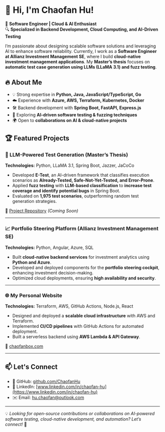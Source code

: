 # 👋 Hi, I'm Chaofan Hu! 

🚀 **Software Engineer | Cloud & AI Enthusiast**  
🔍 **Specialized in Backend Development, Cloud Computing, and AI-Driven Testing**  

I’m passionate about designing scalable software solutions and leveraging AI to enhance software reliability. Currently, I work as a **Software Engineer at Allianz Investment Management SE**, where I build **cloud-native investment management applications**. My **Master’s thesis** focuses on **automatic test case generation using LLMs (LLaMA 3.1) and fuzz testing**.

## 🔥 About Me  
- 💡 Strong expertise in **Python, Java, JavaScript/TypeScript, Go**  
- ☁️ Experience with **Azure, AWS, Terraform, Kubernetes, Docker**  
- 🛠 Backend development with **Spring Boot, FastAPI, Express.js**  
- 🤖 Exploring **AI-driven software testing & fuzzing techniques**  
- 🌍 Open to **collaborations on AI & cloud-native projects**  

## 🏆 Featured Projects  

### **🧪 LLM-Powered Test Generation (Master’s Thesis)**
**Technologies:** Python, LLaMA 3.1, Spring Boot, Jazzer, JaCoCo  
- Developed **E-Test**, an AI-driven framework that classifies execution scenarios as **Already-Tested, Safe-Not-Yet-Tested, and Error-Prone**.  
- Applied **fuzz testing** with **LLM-based classification** to **increase test coverage and identify potential bugs** in Spring Boot.  
- Evaluated on **1,975 test scenarios**, outperforming random test generation strategies.  

🔗 [Project Repository](https://github.com/ChaofanHu/E-Test) _(Coming Soon)_  

---

### **📈 Portfolio Steering Platform (Allianz Investment Management SE)**
**Technologies:** Python, Angular, Azure, SQL  
- Built **cloud-native backend services** for investment analytics using **Python and Azure**.  
- Developed and deployed components for the **portfolio steering cockpit**, enhancing investment decision-making.  
- Optimized cloud deployments, ensuring **high availability and security**.  

---

### **🌐 My Personal Website**
**Technologies:** Terraform, AWS, GitHub Actions, Node.js, React  
- Designed and deployed a **scalable cloud infrastructure** with AWS and Terraform.  
- Implemented **CI/CD pipelines** with GitHub Actions for automated deployment.  
- Built a serverless backend using **AWS Lambda & API Gateway**.  

🔗 [chaofanbox.com](https://www.chaofanbox.com)  

---

## 📫 Let's Connect  
- 🔗 GitHub: [github.com/ChaofanHu](https://github.com/ChaofanHu)  
- 💼 LinkedIn: [www.linkedin.com/in/chaofan-hu](https://www.linkedin.com/in/chaofan-hu)  
- ✉️ Email: hu.chaofan@outlook.com  

---

💡 _Looking for open-source contributions or collaborations on AI-powered software testing, cloud-native development, and automation? Let’s connect!_ 🚀  
